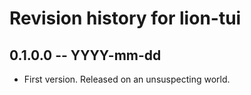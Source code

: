 # Revision history for lion-tui

## 0.1.0.0 -- YYYY-mm-dd

* First version. Released on an unsuspecting world.
